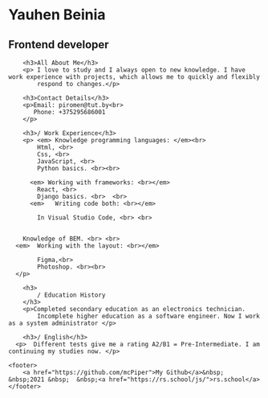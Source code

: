<html lang="en">
<head>
    <meta charset="UTF-8">
    <meta http-equiv="X-UA-Compatible" content="IE=edge">
    <meta name="viewport" content="width=device-width, initial-scale=1.0">
    <link rel="preconnect" href="https://fonts.googleapis.com">
<link rel="preconnect" href="https://fonts.gstatic.com" crossorigin>
<link href="https://fonts.googleapis.com/css2?family=Bebas+Neue&display=swap" rel="stylesheet"> 
<link rel="preconnect" href="https://fonts.googleapis.com">
<link rel="preconnect" href="https://fonts.gstatic.com" crossorigin>
<link href="https://fonts.googleapis.com/css2?family=Amiko:wght@600&family=Bebas+Neue&display=swap" rel="stylesheet"> 
<link rel="preconnect" href="https://fonts.googleapis.com">
<link rel="preconnect" href="https://fonts.gstatic.com" crossorigin>
<link href="https://fonts.googleapis.com/css2?family=Bebas+Neue&family=Montserrat:wght@800&display=swap" rel="stylesheet"> 
    <title>Resume</title>
</head>

<body>
         
<H1>Yauhen Beinia</H1><h2>Frontend developer</h2>
   
        <h3>All About Me</h3>
        <p> I love to study and I always open to new knowledge. I have work experience with projects, which allows me to quickly and flexibly 
            respond to changes.</p>
  
        <h3>Contact Details</h3>
        <p>Email: piromen@tut.by<br>
           Phone: +375295686001
        </p>
   
        <h3>/ Work Experience</h3>
        <p> <em> Knowledge programming languages: </em><br>  
            Html, <br>
            Css, <br>
            JavaScript, <br>
            Python basics. <br><br>
        
          <em> Working with frameworks: <br></em>
            React, <br>
            Django basics. <br>  <br>
          <em>   Writing code both: <br></em>
        
            In Visual Studio Code, <br> <br>
            
        
        Knowledge of BEM. <br> <br>
      <em>  Working with the layout: <br></em>
        
            Figma,<br>
            Photoshop. <br><br>
      </p>
   
        <h3>
            / Education History
        </h3>
        <p>Completed secondary education as an electronics technician. 
            Incomplete higher education as a software engineer. Now I work as a system administrator </p>
   
        <h3>/ English</h3>
      <p>  Different tests give me a rating A2/B1 = Pre-Intermediate. I am continuing my studies now. </p>
        
    <footer>
        <a href="https://github.com/mcPiper">My Github</a>&nbsp;  &nbsp;2021 &nbsp;  &nbsp;<a href="https://rs.school/js/">rs.school</a>
    </footer>

</body>
</html>
